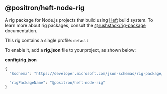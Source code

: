 ## @positron/heft-node-rig

A rig package for Node.js projects that build
using [Heft](https://www.npmjs.com/package/@rushstack/heft)
build system. To learn more about rig packages, consult the
[@rushstack/rig-package](https://www.npmjs.com/package/@rushstack/rig-package)
documentation.

This rig contains a single profile: `default`

To enable it, add a **rig.json** file to your project, as shown below:

**config/rig.json**

```js
{
  "$schema": "https://developer.microsoft.com/json-schemas/rig-package/rig.schema.json",

  "rigPackageName": "@positron/heft-node-rig"
}
```
